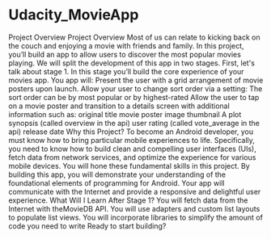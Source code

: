# Udacity_MovieApp
Project Overview Project Overview  Most of us can relate to kicking back on the couch and enjoying a movie with friends and family. In this project, you’ll build an app to allow users to discover the most popular movies playing. We will split the development of this app in two stages. First, let's talk about stage 1. In this stage you’ll build the core experience of your movies app.  You app will:  Present the user with a grid arrangement of movie posters upon launch. Allow your user to change sort order via a setting: The sort order can be by most popular or by highest-rated Allow the user to tap on a movie poster and transition to a details screen with additional information such as: original title movie poster image thumbnail A plot synopsis (called overview in the api) user rating (called vote_average in the api) release date Why this Project?  To become an Android developer, you must know how to bring particular mobile experiences to life. Specifically, you need to know how to build clean and compelling user interfaces (UIs), fetch data from network services, and optimize the experience for various mobile devices. You will hone these fundamental skills in this project.  By building this app, you will demonstrate your understanding of the foundational elements of programming for Android. Your app will communicate with the Internet and provide a responsive and delightful user experience.  What Will I Learn After Stage 1?  You will fetch data from the Internet with theMovieDB API. You will use adapters and custom list layouts to populate list views. You will incorporate libraries to simplify the amount of code you need to write Ready to start building? 
